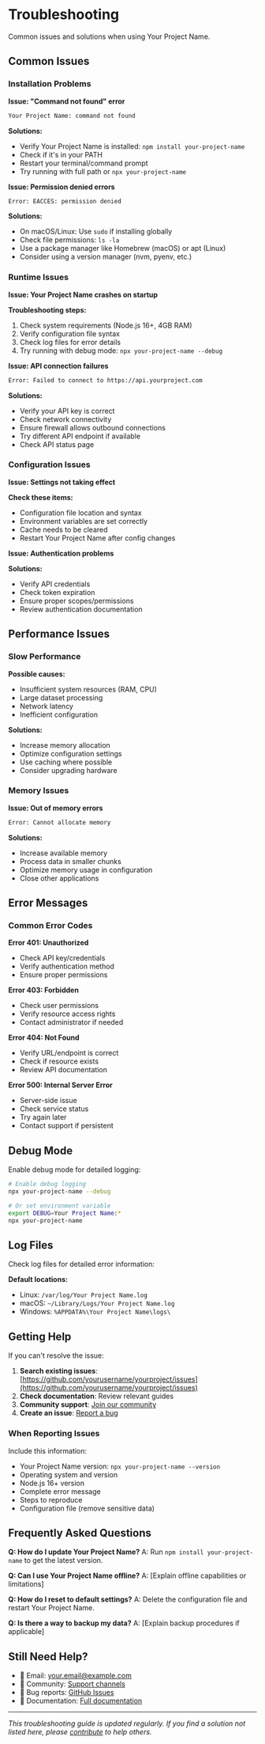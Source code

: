 # Troubleshooting

Common issues and solutions when using Your Project Name.

## Common Issues

### Installation Problems

**Issue: "Command not found" error**

```bash
Your Project Name: command not found
```

**Solutions:**
- Verify Your Project Name is installed: `npm install your-project-name`
- Check if it's in your PATH
- Restart your terminal/command prompt
- Try running with full path or `npx your-project-name`

**Issue: Permission denied errors**

```bash
Error: EACCES: permission denied
```

**Solutions:**
- On macOS/Linux: Use `sudo` if installing globally
- Check file permissions: `ls -la`
- Use a package manager like Homebrew (macOS) or apt (Linux)
- Consider using a version manager (nvm, pyenv, etc.)

### Runtime Issues

**Issue: Your Project Name crashes on startup**

**Troubleshooting steps:**
1. Check system requirements (Node.js 16+, 4GB RAM)
2. Verify configuration file syntax
3. Check log files for error details
4. Try running with debug mode: `npx your-project-name --debug`

**Issue: API connection failures**

```bash
Error: Failed to connect to https://api.yourproject.com
```

**Solutions:**
- Verify your API key is correct
- Check network connectivity
- Ensure firewall allows outbound connections
- Try different API endpoint if available
- Check API status page

### Configuration Issues

**Issue: Settings not taking effect**

**Check these items:**
- Configuration file location and syntax
- Environment variables are set correctly
- Cache needs to be cleared
- Restart Your Project Name after config changes

**Issue: Authentication problems**

**Solutions:**
- Verify API credentials
- Check token expiration
- Ensure proper scopes/permissions
- Review authentication documentation

## Performance Issues

### Slow Performance

**Possible causes:**
- Insufficient system resources (RAM, CPU)
- Large dataset processing
- Network latency
- Inefficient configuration

**Solutions:**
- Increase memory allocation
- Optimize configuration settings
- Use caching where possible
- Consider upgrading hardware

### Memory Issues

**Issue: Out of memory errors**

```bash
Error: Cannot allocate memory
```

**Solutions:**
- Increase available memory
- Process data in smaller chunks
- Optimize memory usage in configuration
- Close other applications

## Error Messages

### Common Error Codes

**Error 401: Unauthorized**
- Check API key/credentials
- Verify authentication method
- Ensure proper permissions

**Error 403: Forbidden**
- Check user permissions
- Verify resource access rights
- Contact administrator if needed

**Error 404: Not Found**
- Verify URL/endpoint is correct
- Check if resource exists
- Review API documentation

**Error 500: Internal Server Error**
- Server-side issue
- Check service status
- Try again later
- Contact support if persistent

## Debug Mode

Enable debug mode for detailed logging:

```bash
# Enable debug logging
npx your-project-name --debug

# Or set environment variable
export DEBUG=Your Project Name:*
npx your-project-name
```

## Log Files

Check log files for detailed error information:

**Default locations:**
- Linux: `/var/log/Your Project Name.log`
- macOS: `~/Library/Logs/Your Project Name.log`
- Windows: `%APPDATA%\Your Project Name\logs\`

## Getting Help

If you can't resolve the issue:

1. **Search existing issues**: [https://github.com/yourusername/yourproject/issues](https://github.com/yourusername/yourproject/issues)
2. **Check documentation**: Review relevant guides
3. **Community support**: [Join our community](support.md)
4. **Create an issue**: [Report a bug](https://github.com/yourusername/yourproject/issues/new)

### When Reporting Issues

Include this information:
- Your Project Name version: `npx your-project-name --version`
- Operating system and version
- Node.js 16+ version
- Complete error message
- Steps to reproduce
- Configuration file (remove sensitive data)

## Frequently Asked Questions

**Q: How do I update Your Project Name?**
A: Run `npm install your-project-name` to get the latest version.

**Q: Can I use Your Project Name offline?**
A: [Explain offline capabilities or limitations]

**Q: How do I reset to default settings?**
A: Delete the configuration file and restart Your Project Name.

**Q: Is there a way to backup my data?**
A: [Explain backup procedures if applicable]

## Still Need Help?

- 📧 Email: [your.email@example.com](mailto:your.email@example.com)
- 💬 Community: [Support channels](support.md)
- 🐛 Bug reports: [GitHub Issues](https://github.com/yourusername/yourproject/issues)
- 📖 Documentation: [Full documentation](../introduction.md)

---

*This troubleshooting guide is updated regularly. If you find a solution not listed here, please [contribute](contributing.md) to help others.*